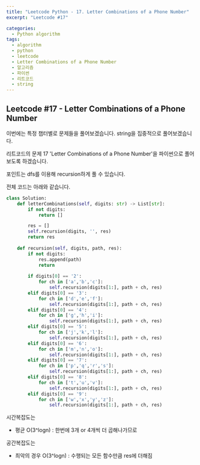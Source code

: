 ```yaml
---
title: "Leetcode Python - 17. Letter Combinations of a Phone Number"
excerpt: "Leetcode #17"

categories:
  - Python algorithm
tags:
  - algorithm
  - python
  - leetcode
  - Letter Combinations of a Phone Number
  - 알고리즘
  - 파이썬
  - 리트코드
  - string
---
```


## Leetcode #17 - Letter Combinations of a Phone Number

이번에는 특정 챕터별로 문제들을 풀어보겠습니다.
string을 집중적으로 풀어보겠습니다.

리트코드의 문제 17 'Letter Combinations of a Phone Number'을 파이썬으로 풀어 보도록 하겠습니다. 

포인트는 dfs를 이용해 recursion하게 풀 수 있습니다.

전체 코드는 아래와 같습니다.
```python
class Solution:
    def letterCombinations(self, digits: str) -> List[str]:
        if not digits:
            return []

        res = []
        self.recursion(digits, '', res)
        return res
    
    def recursion(self, digits, path, res):
        if not digits:
            res.append(path)
            return
        
        if digits[0] == '2':
            for ch in ['a','b','c']:
                self.recursion(digits[1:], path + ch, res)
        elif digits[0] == '3':
            for ch in ['d','e','f']:
                self.recursion(digits[1:], path + ch, res)
        elif digits[0] == '4':
            for ch in ['g','h','i']:
                self.recursion(digits[1:], path + ch, res)
        elif digits[0] == '5':
            for ch in ['j','k','l']:
                self.recursion(digits[1:], path + ch, res)
        elif digits[0] == '6':
            for ch in ['m','n','o']:
                self.recursion(digits[1:], path + ch, res)
        elif digits[0] == '7':
            for ch in ['p','q','r','s']:
                self.recursion(digits[1:], path + ch, res)
        elif digits[0] == '8':
            for ch in ['t','u','v']:
                self.recursion(digits[1:], path + ch, res)
        elif digits[0] == '9':
            for ch in ['w','x','y','z']:
                self.recursion(digits[1:], path + ch, res)
```

시간복잡도는 
* 평균 O(3^logn) : 한번에 3개 or 4개씩 더 곱해나가므로

공간복잡도는 
* 최악의 경우 O(3^logn) : 수행되는 모든 함수만큼 res에 더해짐
